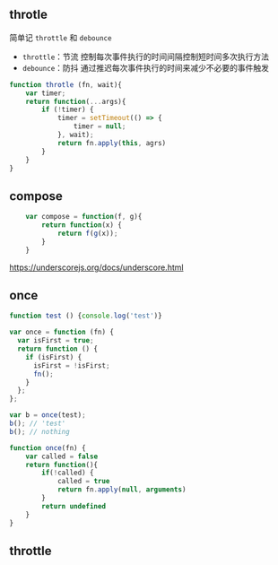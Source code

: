 ## throtle

简单记 `throttle` 和 `debounce`
- `throttle`：节流 控制每次事件执行的时间间隔控制短时间多次执行方法
- `debounce`：防抖 通过推迟每次事件执行的时间来减少不必要的事件触发

```javascript
function throtle (fn, wait){
    var timer;
    return function(...args){
        if (!timer) {
            timer = setTimeout(() => {
                timer = null;
            }, wait);
            return fn.apply(this, agrs)
        }
    }
}
```


## compose
```javascript
    var compose = function(f, g){
        return function(x) {
            return f(g(x));
        }
    }
```


https://underscorejs.org/docs/underscore.html




## once
```javascript
function test () {console.log('test')}

var once = function (fn) {
  var isFirst = true;
  return function () {
    if (isFirst) {
      isFirst = !isFirst;
      fn();
    }
  };
};

var b = once(test);
b(); // 'test'
b(); // nothing
```


```javascript
function once(fn) {
    var called = false
    return function(){
        if(!called) {
            called = true
            return fn.apply(null, arguments)
        }
        return undefined
    }
}
```



## throttle 



